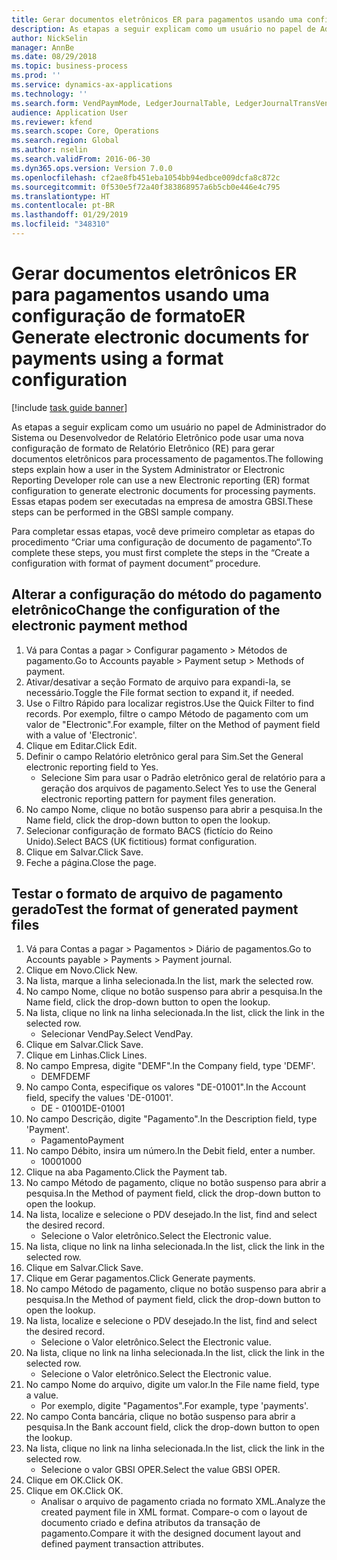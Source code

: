 ```yaml
---
title: Gerar documentos eletrônicos ER para pagamentos usando uma configuração de formato
description: As etapas a seguir explicam como um usuário no papel de Administrador do Sistema ou Desenvolvedor de Relatório Eletrônico pode usar uma nova configuração de formato de Relatório Eletrônico (RE) para gerar documentos eletrônicos para processamento de pagamentos.
author: NickSelin
manager: AnnBe
ms.date: 08/29/2018
ms.topic: business-process
ms.prod: ''
ms.service: dynamics-ax-applications
ms.technology: ''
ms.search.form: VendPaymMode, LedgerJournalTable, LedgerJournalTransVendPaym, BankAccountTableLookUp
audience: Application User
ms.reviewer: kfend
ms.search.scope: Core, Operations
ms.search.region: Global
ms.author: nselin
ms.search.validFrom: 2016-06-30
ms.dyn365.ops.version: Version 7.0.0
ms.openlocfilehash: cf2ae8fb451eba1054bb94edbce009dcfa8c872c
ms.sourcegitcommit: 0f530e5f72a40f383868957a6b5cb0e446e4c795
ms.translationtype: HT
ms.contentlocale: pt-BR
ms.lasthandoff: 01/29/2019
ms.locfileid: "348310"
---
```

# <a name="er-generate-electronic-documents-for-payments-using-a-format-configuration"></a><span data-ttu-id="f7a1d-103">Gerar documentos eletrônicos ER para pagamentos usando uma configuração de formato</span><span class="sxs-lookup"><span data-stu-id="f7a1d-103">ER Generate electronic documents for payments using a format configuration</span></span>

[!include [task guide banner](../../includes/task-guide-banner.md)]

<span data-ttu-id="f7a1d-104">As etapas a seguir explicam como um usuário no papel de Administrador do Sistema ou Desenvolvedor de Relatório Eletrônico pode usar uma nova configuração de formato de Relatório Eletrônico (RE) para gerar documentos eletrônicos para processamento de pagamentos.</span><span class="sxs-lookup"><span data-stu-id="f7a1d-104">The following steps explain how a user in the System Administrator or Electronic Reporting Developer role can use a new Electronic reporting (ER) format configuration to generate electronic documents for processing payments.</span></span> <span data-ttu-id="f7a1d-105">Essas etapas podem ser executadas na empresa de amostra GBSI.</span><span class="sxs-lookup"><span data-stu-id="f7a1d-105">These steps can be performed in the GBSI sample company.</span></span>

<span data-ttu-id="f7a1d-106">Para completar essas etapas, você deve primeiro completar as etapas do procedimento “Criar uma configuração de documento de pagamento“.</span><span class="sxs-lookup"><span data-stu-id="f7a1d-106">To complete these steps, you must first complete the steps in the “Create a configuration with format of payment document” procedure.</span></span>


## <a name="change-the-configuration-of-the-electronic-payment-method"></a><span data-ttu-id="f7a1d-107">Alterar a configuração do método do pagamento eletrônico</span><span class="sxs-lookup"><span data-stu-id="f7a1d-107">Change the configuration of the electronic payment method</span></span>
1. <span data-ttu-id="f7a1d-108">Vá para Contas a pagar > Configurar pagamento > Métodos de pagamento.</span><span class="sxs-lookup"><span data-stu-id="f7a1d-108">Go to Accounts payable > Payment setup > Methods of payment.</span></span>
2. <span data-ttu-id="f7a1d-109">Ativar/desativar a seção Formato de arquivo para expandi-la, se necessário.</span><span class="sxs-lookup"><span data-stu-id="f7a1d-109">Toggle the File format section to expand it, if needed.</span></span>
3. <span data-ttu-id="f7a1d-110">Use o Filtro Rápido para localizar registros.</span><span class="sxs-lookup"><span data-stu-id="f7a1d-110">Use the Quick Filter to find records.</span></span> <span data-ttu-id="f7a1d-111">Por exemplo, filtre o campo Método de pagamento com um valor de "Electronic".</span><span class="sxs-lookup"><span data-stu-id="f7a1d-111">For example, filter on the Method of payment field with a value of 'Electronic'.</span></span>
4. <span data-ttu-id="f7a1d-112">Clique em Editar.</span><span class="sxs-lookup"><span data-stu-id="f7a1d-112">Click Edit.</span></span>
5. <span data-ttu-id="f7a1d-113">Definir o campo Relatório eletrônico geral para Sim.</span><span class="sxs-lookup"><span data-stu-id="f7a1d-113">Set the General electronic reporting field to Yes.</span></span>
    * <span data-ttu-id="f7a1d-114">Selecione Sim para usar o Padrão eletrônico geral de relatório para a geração dos arquivos de pagamento.</span><span class="sxs-lookup"><span data-stu-id="f7a1d-114">Select Yes to use the General electronic reporting pattern for payment files generation.</span></span>  
6. <span data-ttu-id="f7a1d-115">No campo Nome, clique no botão suspenso para abrir a pesquisa.</span><span class="sxs-lookup"><span data-stu-id="f7a1d-115">In the Name field, click the drop-down button to open the lookup.</span></span>
7. <span data-ttu-id="f7a1d-116">Selecionar configuração de formato BACS (fictício do Reino Unido).</span><span class="sxs-lookup"><span data-stu-id="f7a1d-116">Select BACS (UK fictitious) format configuration.</span></span>
8. <span data-ttu-id="f7a1d-117">Clique em Salvar.</span><span class="sxs-lookup"><span data-stu-id="f7a1d-117">Click Save.</span></span>
9. <span data-ttu-id="f7a1d-118">Feche a página.</span><span class="sxs-lookup"><span data-stu-id="f7a1d-118">Close the page.</span></span>

## <a name="test-the-format-of-generated-payment-files"></a><span data-ttu-id="f7a1d-119">Testar o formato de arquivo de pagamento gerado</span><span class="sxs-lookup"><span data-stu-id="f7a1d-119">Test the format of generated payment files</span></span>
1. <span data-ttu-id="f7a1d-120">Vá para Contas a pagar > Pagamentos > Diário de pagamentos.</span><span class="sxs-lookup"><span data-stu-id="f7a1d-120">Go to Accounts payable > Payments > Payment journal.</span></span>
2. <span data-ttu-id="f7a1d-121">Clique em Novo.</span><span class="sxs-lookup"><span data-stu-id="f7a1d-121">Click New.</span></span>
3. <span data-ttu-id="f7a1d-122">Na lista, marque a linha selecionada.</span><span class="sxs-lookup"><span data-stu-id="f7a1d-122">In the list, mark the selected row.</span></span>
4. <span data-ttu-id="f7a1d-123">No campo Nome, clique no botão suspenso para abrir a pesquisa.</span><span class="sxs-lookup"><span data-stu-id="f7a1d-123">In the Name field, click the drop-down button to open the lookup.</span></span>
5. <span data-ttu-id="f7a1d-124">Na lista, clique no link na linha selecionada.</span><span class="sxs-lookup"><span data-stu-id="f7a1d-124">In the list, click the link in the selected row.</span></span>
    * <span data-ttu-id="f7a1d-125">Selecionar VendPay.</span><span class="sxs-lookup"><span data-stu-id="f7a1d-125">Select VendPay.</span></span>  
6. <span data-ttu-id="f7a1d-126">Clique em Salvar.</span><span class="sxs-lookup"><span data-stu-id="f7a1d-126">Click Save.</span></span>
7. <span data-ttu-id="f7a1d-127">Clique em Linhas.</span><span class="sxs-lookup"><span data-stu-id="f7a1d-127">Click Lines.</span></span>
8. <span data-ttu-id="f7a1d-128">No campo Empresa, digite "DEMF".</span><span class="sxs-lookup"><span data-stu-id="f7a1d-128">In the Company field, type 'DEMF'.</span></span>
    * <span data-ttu-id="f7a1d-129">DEMF</span><span class="sxs-lookup"><span data-stu-id="f7a1d-129">DEMF</span></span>  
9. <span data-ttu-id="f7a1d-130">No campo Conta, especifique os valores "DE-01001".</span><span class="sxs-lookup"><span data-stu-id="f7a1d-130">In the Account field, specify the values 'DE-01001'.</span></span>
    * <span data-ttu-id="f7a1d-131">DE - 01001</span><span class="sxs-lookup"><span data-stu-id="f7a1d-131">DE-01001</span></span>  
10. <span data-ttu-id="f7a1d-132">No campo Descrição, digite "Pagamento".</span><span class="sxs-lookup"><span data-stu-id="f7a1d-132">In the Description field, type 'Payment'.</span></span>
    * <span data-ttu-id="f7a1d-133">Pagamento</span><span class="sxs-lookup"><span data-stu-id="f7a1d-133">Payment</span></span>  
11. <span data-ttu-id="f7a1d-134">No campo Débito, insira um número.</span><span class="sxs-lookup"><span data-stu-id="f7a1d-134">In the Debit field, enter a number.</span></span>
    * <span data-ttu-id="f7a1d-135">1000</span><span class="sxs-lookup"><span data-stu-id="f7a1d-135">1000</span></span>  
12. <span data-ttu-id="f7a1d-136">Clique na aba Pagamento.</span><span class="sxs-lookup"><span data-stu-id="f7a1d-136">Click the Payment tab.</span></span>
13. <span data-ttu-id="f7a1d-137">No campo Método de pagamento, clique no botão suspenso para abrir a pesquisa.</span><span class="sxs-lookup"><span data-stu-id="f7a1d-137">In the Method of payment field, click the drop-down button to open the lookup.</span></span>
14. <span data-ttu-id="f7a1d-138">Na lista, localize e selecione o PDV desejado.</span><span class="sxs-lookup"><span data-stu-id="f7a1d-138">In the list, find and select the desired record.</span></span>
    * <span data-ttu-id="f7a1d-139">Selecione o Valor eletrônico.</span><span class="sxs-lookup"><span data-stu-id="f7a1d-139">Select the Electronic value.</span></span>  
15. <span data-ttu-id="f7a1d-140">Na lista, clique no link na linha selecionada.</span><span class="sxs-lookup"><span data-stu-id="f7a1d-140">In the list, click the link in the selected row.</span></span>
16. <span data-ttu-id="f7a1d-141">Clique em Salvar.</span><span class="sxs-lookup"><span data-stu-id="f7a1d-141">Click Save.</span></span>
17. <span data-ttu-id="f7a1d-142">Clique em Gerar pagamentos.</span><span class="sxs-lookup"><span data-stu-id="f7a1d-142">Click Generate payments.</span></span>
18. <span data-ttu-id="f7a1d-143">No campo Método de pagamento, clique no botão suspenso para abrir a pesquisa.</span><span class="sxs-lookup"><span data-stu-id="f7a1d-143">In the Method of payment field, click the drop-down button to open the lookup.</span></span>
19. <span data-ttu-id="f7a1d-144">Na lista, localize e selecione o PDV desejado.</span><span class="sxs-lookup"><span data-stu-id="f7a1d-144">In the list, find and select the desired record.</span></span>
    * <span data-ttu-id="f7a1d-145">Selecione o Valor eletrônico.</span><span class="sxs-lookup"><span data-stu-id="f7a1d-145">Select the Electronic value.</span></span>  
20. <span data-ttu-id="f7a1d-146">Na lista, clique no link na linha selecionada.</span><span class="sxs-lookup"><span data-stu-id="f7a1d-146">In the list, click the link in the selected row.</span></span>
    * <span data-ttu-id="f7a1d-147">Selecione o Valor eletrônico.</span><span class="sxs-lookup"><span data-stu-id="f7a1d-147">Select the Electronic value.</span></span>  
21. <span data-ttu-id="f7a1d-148">No campo Nome do arquivo, digite um valor.</span><span class="sxs-lookup"><span data-stu-id="f7a1d-148">In the File name field, type a value.</span></span>
    * <span data-ttu-id="f7a1d-149">Por exemplo, digite "Pagamentos".</span><span class="sxs-lookup"><span data-stu-id="f7a1d-149">For example, type 'payments'.</span></span>  
22. <span data-ttu-id="f7a1d-150">No campo Conta bancária, clique no botão suspenso para abrir a pesquisa.</span><span class="sxs-lookup"><span data-stu-id="f7a1d-150">In the Bank account field, click the drop-down button to open the lookup.</span></span>
23. <span data-ttu-id="f7a1d-151">Na lista, clique no link na linha selecionada.</span><span class="sxs-lookup"><span data-stu-id="f7a1d-151">In the list, click the link in the selected row.</span></span>
    * <span data-ttu-id="f7a1d-152">Selecione o valor GBSI OPER.</span><span class="sxs-lookup"><span data-stu-id="f7a1d-152">Select the value GBSI OPER.</span></span>  
24. <span data-ttu-id="f7a1d-153">Clique em OK.</span><span class="sxs-lookup"><span data-stu-id="f7a1d-153">Click OK.</span></span>
25. <span data-ttu-id="f7a1d-154">Clique em OK.</span><span class="sxs-lookup"><span data-stu-id="f7a1d-154">Click OK.</span></span>
    * <span data-ttu-id="f7a1d-155">Analisar o arquivo de pagamento criada no formato XML.</span><span class="sxs-lookup"><span data-stu-id="f7a1d-155">Analyze the created payment file in XML format.</span></span> <span data-ttu-id="f7a1d-156">Compare-o com o layout de documento criado e defina atributos da transação de pagamento.</span><span class="sxs-lookup"><span data-stu-id="f7a1d-156">Compare it with the designed document layout and defined payment transaction attributes.</span></span>  

